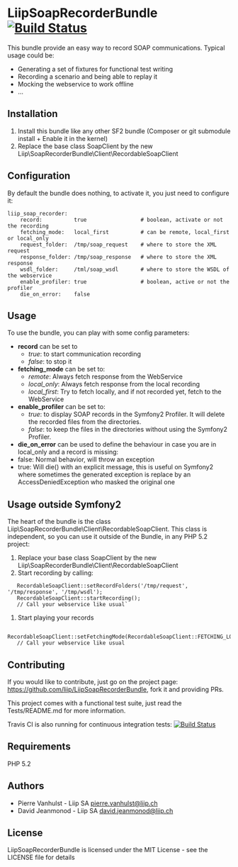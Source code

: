 LiipSoapRecorderBundle [![Build Status](https://secure.travis-ci.org/liip/LiipSoapRecorderBundle.png?branch=master)](https://travis-ci.org/liip/LiipSoapRecorderBundle)
======================

This bundle provide an easy way to record SOAP communications. Typical usage could be:

 * Generating a set of fixtures for functional test writing
 * Recording a scenario and being able to replay it
 * Mocking the webservice to work offline
 * ...

Installation
------------

 1. Install this bundle like any other SF2 bundle (Composer or git submodule install + Enable it in the kernel)
 1. Replace the base class SoapClient by the new Liip\SoapRecorderBundle\Client\RecordableSoapClient


Configuration
-------------

By default the bundle does nothing, to activate it, you just need to configure it:

```
liip_soap_recorder:
    record:          true                 # boolean, activate or not the recording
    fetching_mode:   local_first          # can be remote, local_first or local_only
    request_folder:  /tmp/soap_request    # where to store the XML request
    response_folder: /tmp/soap_response   # where to store the XML response
    wsdl_folder:     /tml/soap_wsdl       # where to store the WSDL of the webservice
    enable_profiler: true                 # boolean, active or not the profiler
    die_on_error:    false
```

Usage
-----

To use the bundle, you can play with some config parameters:

 * **record** can be set to
   * *true*: to start communication recording
   * *false*: to stop it
 * **fetching_mode** can be set to:
   * *remote*: Always fetch response from the WebService
   * *local_only*: Always fetch response from the local recording
   * *local_first*: Try to fetch locally, and if not recorded yet, fetch to the WebService
 * **enable_profiler** can be set to:
   * *true*: to display SOAP records in the Symfony2 Profiler. It will delete the recorded files from the directories.
   * *false*: to keep the files in the directories without using the Symfony2 Profiler.
 * **die_on_error** can be used to define the behaviour in case you are in local_only and a record is missing:
  * false:  Normal behavior, will throw an exception
  * true:   Will die() with an explicit message, this is useful on Symfony2 where sometimes the
            generated exception is replace by an AccessDeniedException who masked the original one




Usage outside Symfony2
----------------------

The heart of the bundle is the class Liip\SoapRecorderBundle\Client\RecordableSoapClient. This class is
 independent, so you can use it outside of the Bundle, in any PHP 5.2 project:

 1. Replace your base class SoapClient by the new Liip\SoapRecorderBundle\Client\RecordableSoapClient
 1. Start recording by calling:

```
   RecordableSoapClient::setRecordFolders('/tmp/request', '/tmp/response', '/tmp/wsdl');
   RecordableSoapClient::startRecording();
   // Call your webservice like usual`
```

1. Start playing your records

```
   RecordableSoapClient::setFetchingMode(RecordableSoapClient::FETCHING_LOCAL_FIRST);
   // Call your webservice like usual
```


Contributing
------------
If you would like to contribute, just go on the project page: https://github.com/liip/LiipSoapRecorderBundle, fork it
and providing PRs.

This project comes with a functional test suite, just read the Tests/README.md for more information.

Travis CI is also running for continuous integration tests: [![Build Status](https://secure.travis-ci.org/liip/LiipSoapRecorderBundle.png?branch=master)](https://travis-ci.org/liip/LiipSoapRecorderBundle)

Requirements
------------

PHP 5.2


Authors
-------

- Pierre Vanhulst - Liip SA <pierre.vanhulst@liip.ch>
- David Jeanmonod - Liip SA <david.jeanmonod@liip.ch>


License
-------

LiipSoapRecorderBundle is licensed under the MIT License - see the LICENSE file for details
